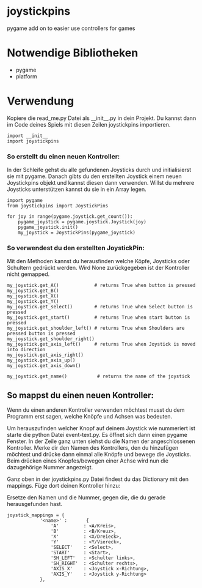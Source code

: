 # joystickpins
pygame add on to easier use controllers for games

# Notwendige Bibliotheken
- pygame
- platform

# Verwendung
Kopiere die read_me.py Datei als \_\_init\_\_.py in dein Projekt. Du kannst dann im Code deines Spiels mit diesen Zeilen joystickpins importieren. 
```
import __init__
import joystickpins
```

### So erstellt du einen neuen Kontroller:
In der Schleife gehst du alle gefundenen Joysticks durch und initialisierst sie mit pygame. Danach gibts du den erstellten Joystick einem neuen Joystickpins objekt und kannst diesen dann verwenden.
Willst du mehrere Joysticks unterstützen kannst du sie in ein Array legen.
```
import pygame
from joystickpins import JoystickPins

for joy in range(pygame.joystick.get_count()):
    pygame_joystick = pygame.joystick.Joystick(joy)
    pygame_joystick.init()
    my_joystick = JoystickPins(pygame_joystick)
```

### So verwendest du den erstellten JoystickPin:
Mit den Methoden kannst du herausfinden welche Köpfe, Joysticks oder Schultern gedrückt werden. Wird None zurückgegeben ist der Kontroller nicht gemapped.
```
my_joystick.get_A()             # returns True when button is pressed
my_joystick.get_B()
my_joystick.get_X()
my_joystick.get_Y()
my_joystick.get_select()        # returns True when Select button is pressed
my_joystick.get_start()         # returns True when start button is pressed
my_joystick.get_shoulder_left() # returns True when Shoulders are pressed button is pressed
my_joystick.get_shoulder_right()
my_joystick.get_axis_left()     # returns True when Joystick is moved into direction
my_joystick.get_axis_right()
my_joystick.get_axis_up()
my_joystick.get_axis_down()

my_joystick.get_name()           # returns the name of the joystick
```

## So mappst du einen neuen Kontroller:
Wenn du einen anderen Kontroller verwenden möchtest musst du dem Programm erst sagen, welche Knöpfe und Achsen was bedeuten.

Um herauszufinden welcher Knopf auf deinem Joystick wie nummeriert ist starte die python Datei event-text.py.
Es öffnet sich dann einen pygame Fenster. In der Zeile ganz unten siehst du die Namen der angeschlossenen Kontroller.
Merke dir den Namen des Kontrollers, den du hinzufügen möchtest und drücke dann einmal alle Knöpfe und bewege die Joysticks.
Beim drücken eines Knopfes/bewegen einer Achse wird nun die dazugehörige Nummer angezeigt.

Ganz oben in der joystickpins.py Datei findest du das Dictionary mit den mappings. Füge dort deinen Kontroller hinzu:

Ersetze den Namen und die Nummer, gegen die, die du gerade herausgefunden hast.
```
joystick_mappings = {
            '<name>' :       {
                'A'         : <A/Kreis>,
                'B'         : <B/Kreuz>,
                'X'         : <X/Dreieck>,
                'Y'         : <Y/Viereck>,
                'SELECT'    : <Select>,
                'START'     : <Start>,
                'SH_LEFT'   : <Schulter links>,
                'SH_RIGHT'  : <Schulter rechts>,
                'AXIS_X'    : <Joystick x-Richtung>,
                'AXIS_Y'    : <Joystick y-Richtung>
            },
```
